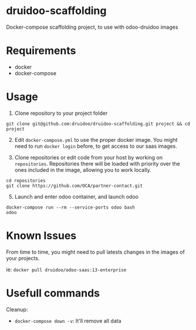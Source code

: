 # druidoo-scaffolding
Docker-compose scaffolding project, to use with odoo-druidoo images

# Requirements

- docker
- docker-compose

# Usage


1. Clone repository to your project folder
```
git clone git@github.com:druidoo/druidoo-scaffolding.git project && cd project
```

2. Edit `docker-compose.yml` to use the proper docker image. You might need to run `docker login` before, to get access to our saas images.

3. Clone repositories or edit code from your host by working on `repositories`. Repositories there will be loaded with priority over the ones included in the image, allowing you to work locally.
```
cd repositories
git clone https://github.com/OCA/partner-contact.git
```

5. Launch and enter odoo container, and launch odoo
```
docker-compose run --rm --service-ports odoo bash
odoo
```

# Known Issues

From time to time, you might need to pull latests changes in the images of your projects.

ie: `docker pull druidoo/odoo-saas:13-enterprise`

# Usefull commands

Cleanup: 

- `docker-compose down -v`: It'll remove all data 
